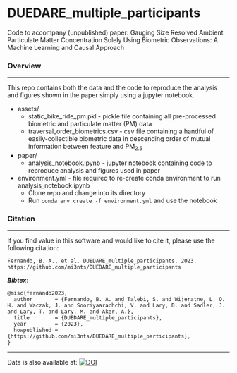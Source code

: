 # DUEDARE_multiple_participants

Code to accompany (unpublished) paper: Gauging Size Resolved Ambient Particulate Matter Concentration Solely Using Biometric Observations:  A Machine Learning and Causal Approach

### Overview
---
This repo contains both the data and the code to reproduce the analysis and figures shown in the paper simply using a jupyter notebook. 

- assets/
  - static_bike_ride_pm.pkl - pickle file containing all pre-processed biometric and particulate matter (PM) data 
  - traversal_order_biometrics.csv - csv file containing a handful of easily-collectible biometric data in descending order of mutual information between feature and PM<sub>2.5</sub>
- paper/
  - analysis_notebook.ipynb - jupyter notebook containing code to reproduce analysis and figures used in paper
- environment.yml - file required to re-create conda environment to run analysis_notebook.ipynb
  - Clone repo and change into its directory
  - Run ```conda env create -f environment.yml``` and use the notebook

### Citation
---
If you find value in this software and would like to cite it, please use the following citation:

`Fernando, B. A., et al. DUEDARE_multiple_participants. 2023. https://github.com/mi3nts/DUEDARE_multiple_participants` 

___Bibtex___:
```
@misc{fernando2023,
  author       = {Fernando, B. A. and Talebi, S. and Wijeratne, L. O. H. and Waczak, J. and Sooriyaarachchi, V. and Lary, D. and Sadler, J. and Lary, T. and Lary, M. and Aker, A.},
  title        = {DUEDARE_multiple_participants},
  year         = {2023},
  howpublished = {https://github.com/mi3nts/DUEDARE_multiple_participants},
}
```
---
Data is also available at: [![DOI](https://zenodo.org/badge/DOI/10.5281/zenodo.10152548.svg)](https://doi.org/10.5281/zenodo.10152548)

